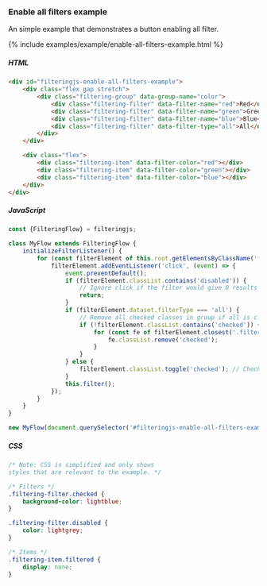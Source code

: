 ### Enable all filters example

An simple example that demonstrates a button enabling all filter.

{% include examples/example/enable-all-filters-example.html %}

<div class="tabs-start"></div>

<div class="tab-title"></div>

##### HTML

<div class="tab-content"></div>

```html
<div id="filteringjs-enable-all-filters-example">
    <div class="flex gap stretch">
        <div class="filtering-group" data-group-name="color">
            <div class="filtering-filter" data-filter-name="red">Red</div>
            <div class="filtering-filter" data-filter-name="green">Green</div>
            <div class="filtering-filter" data-filter-name="blue">Blue</div>
            <div class="filtering-filter" data-filter-type="all">All</div>
        </div>
    </div>

    <div class="flex">
        <div class="filtering-item" data-filter-color="red"></div>
        <div class="filtering-item" data-filter-color="green"></div>
        <div class="filtering-item" data-filter-color="blue"></div>
    </div>
</div>
```

<div class="tab-title"></div>

##### JavaScript

<div class="tab-content"></div>

```js
const {FilteringFlow} = filteringjs;

class MyFlow extends FilteringFlow {
    initializeFilterListener() {
        for (const filterElement of this.root.getElementsByClassName('filtering-filter')) {
            filterElement.addEventListener('click', (event) => {
                event.preventDefault();
                if (filterElement.classList.contains('disabled')) {
                    // Ignore click if the filter would give 0 results
                    return;
                }
                if (filterElement.dataset.filterType === 'all') {
                    // Remove all checked classes in group if all is clicked
                    if (!filterElement.classList.contains('checked')) {
                        for (const fe of filterElement.closest('.filtering-group').getElementsByClassName('filtering-filter')) {
                            fe.classList.remove('checked');
                        }
                    }
                } else {
                    filterElement.classList.toggle('checked'); // Check or uncheck filter
                }
                this.filter();
            });
        }
    }
}

new MyFlow(document.querySelector('#filteringjs-enable-all-filters-example'));
```

<div class="tab-title"></div>

##### CSS

<div class="tab-content"></div>

>

```css
/* Note: CSS is simplified and only shows
styles that are relevant to the example. */

/* Filters */
.filtering-filter.checked {
    background-color: lightblue;
}

.filtering-filter.disabled {
    color: lightgrey;
}

/* Items */
.filtering-item.filtered {
    display: none;
}
```

<div class="tabs-end"></div>
